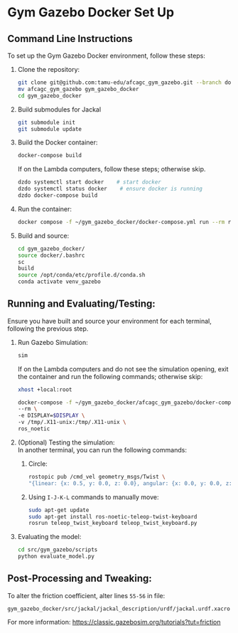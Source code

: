 # Gym Gazebo Docker Set Up

## Command Line Instructions

To set up the Gym Gazebo Docker environment, follow these steps:

1. Clone the repository:
    ```bash
    git clone git@github.com:tamu-edu/afcagc_gym_gazebo.git --branch docker-ddd
    mv afcagc_gym_gazebo gym_gazebo_docker
    cd gym_gazebo_docker
    ```
2. Build submodules for Jackal
    ```bash
    git submodule init
    git submodule update
    ```

3. Build the Docker container: 
    ```bash
    docker-compose build
    ```
    If on the Lambda computers, follow these steps; otherwise skip.
    ```bash
    dzdo systemctl start docker    # start docker
    dzdo systemctl status docker    # ensure docker is running
    dzdo docker-compose build
    ```


4. Run the container:
    ```bash
    docker compose -f ~/gym_gazebo_docker/docker-compose.yml run --rm ros_noetic
    ```
5. Build and source: 
    ```bash
    cd gym_gazebo_docker/
    source docker/.bashrc
    sc
    build
    source /opt/conda/etc/profile.d/conda.sh
    conda activate venv_gazebo
    ```


## Running and Evaluating/Testing:
Ensure you have built and source your environment for each terminal, following the previous step. 

1. Run Gazebo Simulation:
    ```bash
    sim
    ```
    If on the Lambda computers and do not see the simulation opening, exit the container and run the following commands; otherwise skip:
    ```bash 
    xhost +local:root

    docker-compose -f ~/gym_gazebo_docker/afcagc_gym_gazebo/docker-compose.yml run \
    --rm \
    -e DISPLAY=$DISPLAY \
    -v /tmp/.X11-unix:/tmp/.X11-unix \
    ros_noetic
    ```

2. (Optional) Testing the simulation:   
    In another terminal, you can run the following commands:
    1. Circle:
        ```bash
        rostopic pub /cmd_vel geometry_msgs/Twist \
        "{linear: {x: 0.5, y: 0.0, z: 0.0}, angular: {x: 0.0, y: 0.0, z: 0.5}}" -r 10
        ```

    2. Using `I-J-K-L` commands to manually move:
        ```bash
        sudo apt-get update
        sudo apt-get install ros-noetic-teleop-twist-keyboard
        rosrun teleop_twist_keyboard teleop_twist_keyboard.py
        ```


3. Evaluating the model:
    ```bash
    cd src/gym_gazebo/scripts
    python evaluate_model.py
    ```

## Post-Processing and Tweaking:
To alter the friction coefficient, alter lines `55-56` in file:

`gym_gazebo_docker/src/jackal/jackal_description/urdf/jackal.urdf.xacro`

For more information:
https://classic.gazebosim.org/tutorials?tut=friction